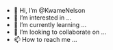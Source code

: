 - 👋 Hi, I’m @KwameNelson
- 👀 I’m interested in ...
- 🌱 I’m currently learning ...
- 💞️ I’m looking to collaborate on ...
- 📫 How to reach me ...

<!---
KwameNelly/KwameNelly is a ✨ special ✨ repository because its `README.md` (this file) appears on your GitHub profile.
You can click the Preview link to take a look at your changes.
--->
